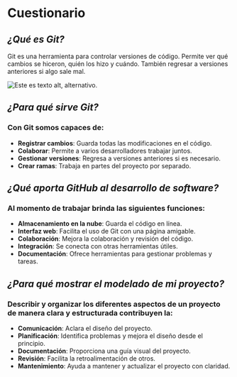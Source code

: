 # Cuestionario
## *¿Qué es Git?*

Git es una herramienta para controlar versiones de código. Permite ver qué cambios se hiceron, quién los hizo y cuándo. También regresar a versiones anteriores si algo sale mal.

![Este es texto alt, alternativo.](https://blog.desafiolatam.com/wp-content/uploads/2023/04/Diferencias-entre-Git-y-Github.png "Esta es una imagen de muestra.")


## *¿Para qué sirve Git?*
### Con Git somos capaces de:
* **Registrar cambios**: Guarda todas las modificaciones en el código.
* **Colaborar**: Permite a varios desarrolladores trabajar juntos.
* **Gestionar versiones**: Regresa a versiones anteriores si es necesario.
* **Crear ramas**: Trabaja en partes del proyecto por separado.

## *¿Qué aporta GitHub al desarrollo de software?*
### Al momento de trabajar brinda las siguientes funciones:
* **Almacenamiento en la nube**: Guarda el código en línea.
* **Interfaz web**: Facilita el uso de Git con una página amigable.
* **Colaboración**: Mejora la colaboración y revisión del código.
* **Integración**: Se conecta con otras herramientas útiles.
* **Documentación**: Ofrece herramientas para gestionar problemas y tareas.

## *¿Para qué mostrar el modelado de mi proyecto?*
### Describir y organizar los diferentes aspectos de un proyecto de manera clara y estructurada contribuyen la:
* **Comunicación**: Aclara el diseño del proyecto.
* **Planificación**: Identifica problemas y mejora el diseño desde el principio.
* **Documentación**: Proporciona una guía visual del proyecto.
* **Revisión**: Facilita la retroalimentación de otros.
* **Mantenimiento**: Ayuda a mantener y actualizar el proyecto con claridad.
